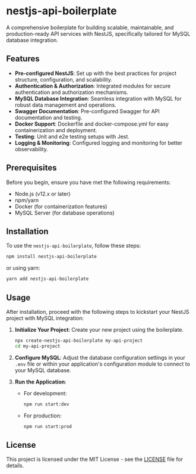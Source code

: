 # nestjs-api-boilerplate

A comprehensive boilerplate for building scalable, maintainable, and production-ready API services with NestJS, specifically tailored for MySQL database integration.

## Features

- **Pre-configured NestJS**: Set up with the best practices for project structure, configuration, and scalability.
- **Authentication & Authorization**: Integrated modules for secure authentication and authorization mechanisms.
- **MySQL Database Integration**: Seamless integration with MySQL for robust data management and operations.
- **Swagger Documentation**: Pre-configured Swagger for API documentation and testing.
- **Docker Support**: Dockerfile and docker-compose.yml for easy containerization and deployment.
- **Testing**: Unit and e2e testing setups with Jest.
- **Logging & Monitoring**: Configured logging and monitoring for better observability.

## Prerequisites

Before you begin, ensure you have met the following requirements:

- Node.js (v12.x or later)
- npm/yarn
- Docker (for containerization features)
- MySQL Server (for database operations)

## Installation

To use the `nestjs-api-boilerplate`, follow these steps:

```bash
npm install nestjs-api-boilerplate
```

or using yarn:

```bash
yarn add nestjs-api-boilerplate
```

## Usage

After installation, proceed with the following steps to kickstart your NestJS project with MySQL integration:

1. **Initialize Your Project**: Create your new project using the boilerplate.

   ```bash
   npx create-nestjs-api-boilerplate my-api-project
   cd my-api-project
   ```

2. **Configure MySQL**: Adjust the database configuration settings in your `.env` file or within your application's configuration module to connect to your MySQL database.

3. **Run the Application**:

   - For development:

     ```bash
     npm run start:dev
     ```

   - For production:

     ```bash
     npm run start:prod
     ```

## License

This project is licensed under the MIT License - see the [LICENSE](LICENSE) file for details.

